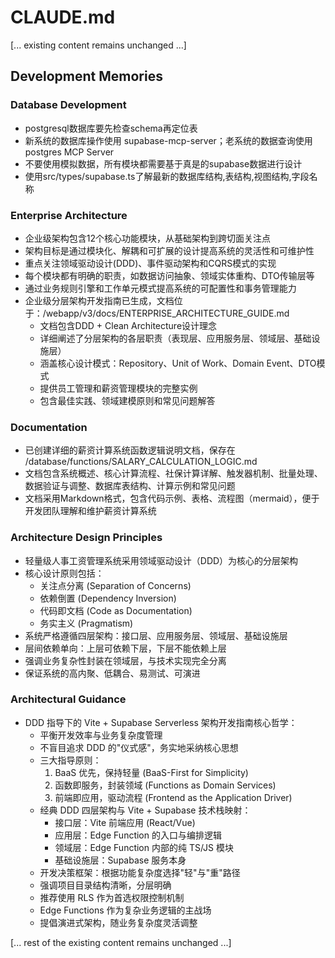 # CLAUDE.md

[... existing content remains unchanged ...]

## Development Memories

### Database Development
- postgresql数据库要先检查schema再定位表
- 新系统的数据库操作使用 supabase-mcp-server；老系统的数据查询使用postgres MCP Server
- 不要使用模拟数据，所有模块都需要基于真是的supabase数据进行设计
- 使用src/types/supabase.ts了解最新的数据库结构,表结构,视图结构,字段名称

### Enterprise Architecture
- 企业级架构包含12个核心功能模块，从基础架构到跨切面关注点
- 架构目标是通过模块化、解耦和可扩展的设计提高系统的灵活性和可维护性
- 重点关注领域驱动设计(DDD)、事件驱动架构和CQRS模式的实现
- 每个模块都有明确的职责，如数据访问抽象、领域实体重构、DTO传输层等
- 通过业务规则引擎和工作单元模式提高系统的可配置性和事务管理能力
- 企业级分层架构开发指南已生成，文档位于：/webapp/v3/docs/ENTERPRISE_ARCHITECTURE_GUIDE.md
  - 文档包含DDD + Clean Architecture设计理念
  - 详细阐述了分层架构的各层职责（表现层、应用服务层、领域层、基础设施层）
  - 涵盖核心设计模式：Repository、Unit of Work、Domain Event、DTO模式
  - 提供员工管理和薪资管理模块的完整实例
  - 包含最佳实践、领域建模原则和常见问题解答

### Documentation
- 已创建详细的薪资计算系统函数逻辑说明文档，保存在 /database/functions/SALARY_CALCULATION_LOGIC.md
- 文档包含系统概述、核心计算流程、社保计算详解、触发器机制、批量处理、数据验证与调整、数据库表结构、计算示例和常见问题
- 文档采用Markdown格式，包含代码示例、表格、流程图（mermaid），便于开发团队理解和维护薪资计算系统

### Architecture Design Principles
- 轻量级人事工资管理系统采用领域驱动设计（DDD）为核心的分层架构
- 核心设计原则包括：
  - 关注点分离 (Separation of Concerns)
  - 依赖倒置 (Dependency Inversion)
  - 代码即文档 (Code as Documentation)
  - 务实主义 (Pragmatism)
- 系统严格遵循四层架构：接口层、应用服务层、领域层、基础设施层
- 层间依赖单向：上层可依赖下层，下层不能依赖上层
- 强调业务复杂性封装在领域层，与技术实现完全分离
- 保证系统的高内聚、低耦合、易测试、可演进

### Architectural Guidance
- DDD 指导下的 Vite + Supabase Serverless 架构开发指南核心哲学：
  - 平衡开发效率与业务复杂度管理
  - 不盲目追求 DDD 的"仪式感"，务实地采纳核心思想
  - 三大指导原则：
    1. BaaS 优先，保持轻量 (BaaS-First for Simplicity)
    2. 函数即服务，封装领域 (Functions as Domain Services)
    3. 前端即应用，驱动流程 (Frontend as the Application Driver)
  - 经典 DDD 四层架构与 Vite + Supabase 技术栈映射：
    - 接口层：Vite 前端应用 (React/Vue)
    - 应用层：Edge Function 的入口与编排逻辑
    - 领域层：Edge Function 内部的纯 TS/JS 模块
    - 基础设施层：Supabase 服务本身
  - 开发决策框架：根据功能复杂度选择"轻"与"重"路径
  - 强调项目目录结构清晰，分层明确
  - 推荐使用 RLS 作为首选权限控制机制
  - Edge Functions 作为复杂业务逻辑的主战场
  - 提倡演进式架构，随业务复杂度灵活调整

[... rest of the existing content remains unchanged ...]